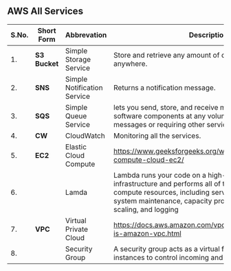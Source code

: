 ## AWS All Services

|S.No.|Short Form|Abbrevation|Description|
|------|----------|-----------|-----------|
|1.|**S3 Bucket**|Simple Storage Service|Store and retrieve any amount of data at any time, from anywhere.|
|2.|**SNS**|Simple Notification Service|Returns a notification message.|
|3.|**SQS**|Simple Queue Service|lets you send, store, and receive messages between software components at any volume, without losing messages or requiring other services to be available.|
|4.|**CW**|CloudWatch|Monitoring all the services.|
|5.|**EC2**|Elastic Cloud Compute|https://www.geeksforgeeks.org/what-is-elastic-compute-cloud-ec2/|
|6.||Lamda|Lambda runs your code on a high-availability compute infrastructure and performs all of the administration of the compute resources, including server and operating system maintenance, capacity provisioning and automatic scaling, and logging|
|7.|**VPC**|Virtual Private Cloud|https://docs.aws.amazon.com/vpc/latest/userguide/what-is-amazon-vpc.html|
|8.||Security Group|A security group acts as a virtual firewall for your EC2 instances to control incoming and outgoing traffic.|
